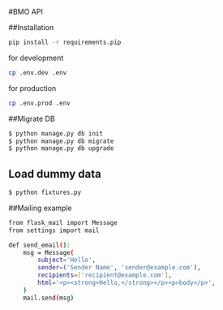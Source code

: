 #BMO API

##Installation
```bash
pip install -r requirements.pip
```

for development
```bash
cp .env.dev .env
```

for production
```bash
cp .env.prod .env
```

##Migrate DB
```bash
$ python manage.py db init
$ python manage.py db migrate
$ python manage.py db upgrade
```

## Load dummy data
```bash
$ python fixtures.py
```

##Mailing example
```bash
from flask_mail import Message
from settings import mail

def send_email():
    msg = Message(
        subject='Hello',
        sender=('Sender Name', 'sender@example.com'),
        recipients=['recipient@example.com'],
        html='<p><strong>Hello,</strong></p><p>body</p>',
    )
    mail.send(msg)
```
